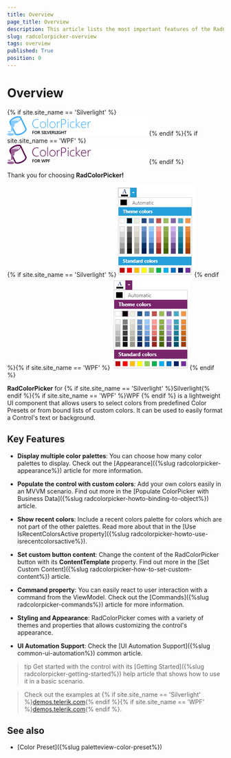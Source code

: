 ```yaml
---
title: Overview
page_title: Overview
description: This article lists the most important features of the RadColorPicker control. 
slug: radcolorpicker-overview
tags: overview
published: True
position: 0
---
```


# Overview

{% if site.site_name == 'Silverlight' %}![colorpicker sl icon](images/colorpicker_sl_icon.png){% endif %}{% if site.site_name == 'WPF' %}![colorpicker wpf icon](images/colorpicker_wpf_icon.png){% endif %}

Thank you for choosing __RadColorPicker!__

{% if site.site_name == 'Silverlight' %}![Color PickerSL](images/ColorPickerSL.png){% endif %}{% if site.site_name == 'WPF' %}![Color PickerWPF](images/ColorPickerWPF.png){% endif %}

__RadColorPicker__ for {% if site.site_name == 'Silverlight' %}Silverlight{% endif %}{% if site.site_name == 'WPF' %}WPF {% endif %} is a lightweight UI component that allows users to select colors from predefined Color Presets or from bound lists of custom colors. It can be used to easily format a Control's text or background.

## Key Features

* __Display multiple color palettes__: You can choose how many color palettes to display. Check out the [Appearance]({%slug radcolorpicker-appearance%}) article for more information.

* __Populate the control with custom colors__: Add your own colors easily in an MVVM scenario. Find out more in the [Populate ColorPicker with Business Data]({%slug radcolorpicker-howto-binding-to-object%}) article. 

* __Show recent colors__: Include a recent colors palette for colors which are not part of the other palettes. Read more about that in the [Use IsRecentColorsActive property]({%slug radcolorpicker-howto-use-isrecentcolorsactive%}).

* __Set custom button content__: Change the content of the RadColorPicker button with its __ContentTemplate__ property. Find out more in the [Set Custom Content]({%slug radcolorpicker-how-to-set-custom-content%}) article.

* __Command property__: You can easily react to user interaction with a command from the ViewModel. Check out the [Commands]({%slug radcolorpicker-commands%}) article for more information.

* __Styling and Appearance__: RadColorPicker comes with a variety of themes and properties that allows customizing the control's appearance.

* __UI Automation Support__: Check the [UI Automation Support]({%slug common-ui-automation%}) common article.

>tip Get started with the control with its [Getting Started]({%slug radcolorpicker-getting-started%}) help article that shows how to use it in a basic scenario.

> Check out the examples at {% if site.site_name == 'Silverlight' %}[demos.telerik.com](https://demos.telerik.com/silverlight/#ColorPicker/FirstLook){% endif %}{% if site.site_name == 'WPF' %}[demos.telerik.com](https://demos.telerik.com/wpf/){% endif %}.

## See also 

* [Color Preset]({%slug paletteview-color-preset%})
